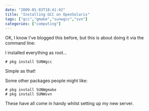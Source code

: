 ```yaml
---
date: "2009-01-03T18:41:42"
title: "Installing GCC on OpenSolaris"
tags: ["gcc","gmake","sunwgcc","svn"]
categories: ["computing"]
---
```


OK, I know I've blogged this before, but this is about doing it via the command line:
<!--more-->
I installed everything as root...
```
# pkg install SUNWgcc
```
Simple as that!

Some other packages people might like:
```
# pkg install SUNWgmake
# pkg install SUNWsvn
```

These have all come in handy whilst setting up my new server.
